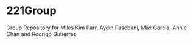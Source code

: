 # 221Group
Group Repository for Miles Kim Parr, Aydin Pasebani, Max Garcia, Annie Chan and Rodrigo Gutierrez

